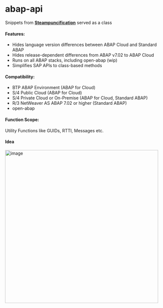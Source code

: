 # abap-api

Snippets from [**Steampuncification**](https://github.com/heliconialabs/steampunkification) served as a class
<br>

#### Features:
* Hides language version differences between ABAP Cloud and Standard ABAP
* Hides release-dependent differences from ABAP v7.02 to ABAP Cloud
* Runs on all ABAP stacks, including open-abap (wip)
* Simplifies SAP APIs to class-based methods

#### Compatibility:
* BTP ABAP Environment (ABAP for Cloud)
* S/4 Public Cloud (ABAP for Cloud)
* S/4 Private Cloud or On-Premise (ABAP for Cloud, Standard ABAP)
* R/3 NetWeaver AS ABAP 7.02 or higher (Standard ABAP)
* open-abap

#### Function Scope:
Utility Functions like GUIDs, RTTI, Messages etc.

#### Idea
<img width="500" alt="image" src="https://github.com/oblomov-dev/abapAPI/assets/102328295/95273ee4-a020-4a57-9b37-00dda5789ea3">
<br>
